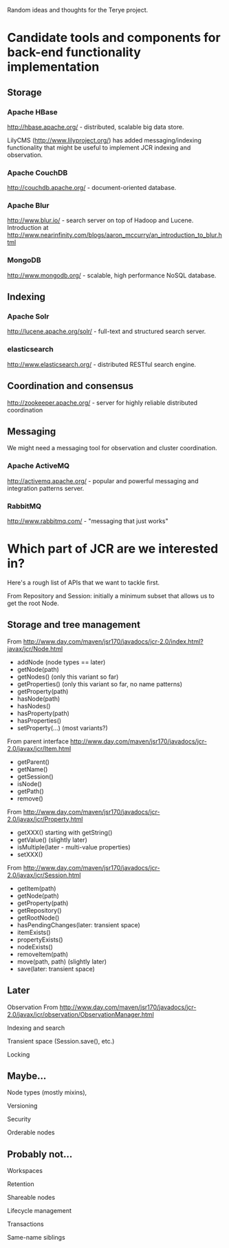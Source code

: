 Random ideas and thoughts for the Terye project.

# Candidate tools and components for back-end functionality implementation

## Storage

### Apache HBase
http://hbase.apache.org/ - distributed, scalable big data store.

LilyCMS (http://www.lilyproject.org/) has added messaging/indexing functionality
that might be useful to implement JCR indexing and observation.  

### Apache CouchDB
http://couchdb.apache.org/ - document-oriented database.

### Apache Blur
http://www.blur.io/ - search server on top of Hadoop and Lucene.
Introduction at http://www.nearinfinity.com/blogs/aaron_mccurry/an_introduction_to_blur.html

### MongoDB
http://www.mongodb.org/ - scalable, high performance NoSQL database.

## Indexing

### Apache Solr
http://lucene.apache.org/solr/ - full-text and structured search server.

### elasticsearch
http://www.elasticsearch.org/ - distributed RESTful search engine.

## Coordination and consensus
http://zookeeper.apache.org/ - server for highly reliable distributed coordination

## Messaging
We might need a messaging tool for observation and cluster coordination.

### Apache ActiveMQ
http://activemq.apache.org/ - popular and powerful messaging and integration patterns server.

### RabbitMQ
http://www.rabbitmq.com/ - "messaging that just works"

# Which part of JCR are we interested in?

Here's a rough list of APIs that we want to tackle first.

From Repository and Session: initially a minimum subset that allows us to get the root Node.

## Storage and tree management

From http://www.day.com/maven/jsr170/javadocs/jcr-2.0/index.html?javax/jcr/Node.html
* addNode (node types == later)
* getNode(path)
* getNodes()  (only this variant so far)
* getProperties() (only this variant so far, no name patterns)
* getProperty(path)
* hasNode(path)
* hasNodes()
* hasProperty(path)
* hasProperties()
* setProperty(...) (most variants?)

From parent interface http://www.day.com/maven/jsr170/javadocs/jcr-2.0/javax/jcr/Item.html
* getParent()
* getName()
* getSession()
* isNode()
* getPath()
* remove()

From http://www.day.com/maven/jsr170/javadocs/jcr-2.0/javax/jcr/Property.html
* getXXX() starting with getString()
* getValue() (slightly later)
* isMultiple(later - multi-value properties)
* setXXX()

From http://www.day.com/maven/jsr170/javadocs/jcr-2.0/javax/jcr/Session.html
* getItem(path)
* getNode(path)
* getProperty(path)
* getRepository()
* getRootNode()
* hasPendingChanges(later: transient space)
* itemExists()
* propertyExists()
* nodeExists()
* removeItem(path)
* move(path, path) (slightly later)
* save(later: transient space)

## Later
Observation
From http://www.day.com/maven/jsr170/javadocs/jcr-2.0/javax/jcr/observation/ObservationManager.html

Indexing and search

Transient space (Session.save(), etc.)

Locking

## Maybe...
Node types (mostly mixins), 

Versioning

Security

Orderable nodes

## Probably not...
Workspaces

Retention

Shareable nodes

Lifecycle management

Transactions

Same-name siblings
 
 
